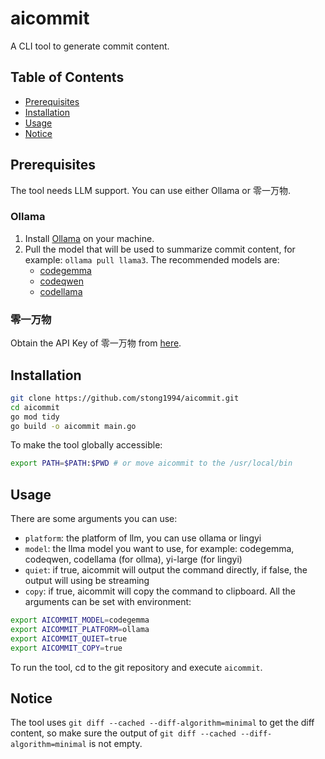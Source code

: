 # aicommit

A CLI tool to generate commit content.

## Table of Contents

- [Prerequisites](#prerequisites)
- [Installation](#installation)
- [Usage](#usage)
- [Notice](#notice)

## Prerequisites

The tool needs LLM support. You can use either Ollama or 零一万物.

### Ollama

1. Install [Ollama](https://ollama.com/) on your machine.
2. Pull the model that will be used to summarize commit content, for example: `ollama pull llama3`. The recommended models are:
   - [codegemma](https://ollama.com/library/codegemma)
   - [codeqwen](https://ollama.com/library/codeqwen)
   - [codellama](https://ollama.com/library/codellama)

### 零一万物

Obtain the API Key of 零一万物 from [here](https://platform.lingyiwanwu.com/apikeys).

## Installation

```bash
git clone https://github.com/stong1994/aicommit.git
cd aicommit
go mod tidy
go build -o aicommit main.go
```

To make the tool globally accessible:

```bash
export PATH=$PATH:$PWD # or move aicommit to the /usr/local/bin
```

## Usage

There are some arguments you can use:

- `platform`: the platform of llm, you can use ollama or lingyi
- `model`: the llma model you want to use, for example: codegemma, codeqwen, codellama (for ollma), yi-large (for lingyi)
- `quiet`: if true, aicommit will output the command directly, if false, the output will using be streaming
- `copy`: if true, aicommit will copy the command to clipboard.
  All the arguments can be set with environment:

```bash
export AICOMMIT_MODEL=codegemma
export AICOMMIT_PLATFORM=ollama
export AICOMMIT_QUIET=true
export AICOMMIT_COPY=true
```

To run the tool, cd to the git repository and execute `aicommit`.

## Notice

The tool uses `git diff --cached --diff-algorithm=minimal` to get the diff content, so make sure the output of `git diff --cached --diff-algorithm=minimal` is not empty.
